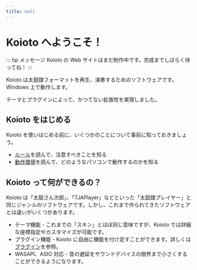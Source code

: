 ```yaml
---
title: null
---
```


# Koioto へようこそ！

::: tip メッセージ
Koioto の Web サイトはまだ制作中です。完成までしばらく待ってね！
:::

Koioto は太鼓譜フォーマットを再生、演奏するためのソフトウェアです。Windows 上で動作します。

テーマとプラグインによって、かつてない拡張性を実現しました。

## Koioto をはじめる

Koioto を使いはじめる前に、いくつかのことについて事前に知っておきましょう。

- [ルール](/rule/)を読んで、注意すべきことを知る
- [動作環境](/env/)を読んで、どのようなパソコンで動作するのかを知る
<!-- - [譜面制作](/chart-making/)を読んで、どのように譜面を制作するのかを知る -->

## Koioto って何ができるの？

Koioto は「太鼓さん次郎」、「TJAPlayer」などといった「太鼓譜プレイヤー」と同じジャンルのソフトウェアです。しかし、これまで作られてきたソフトウェアとは違いがいくつかあります。

- テーマ機能 - これまでの「スキン」とほぼ同じ意味ですが、Koioto では詳細な座標指定やカスタマイズが可能です。
- プラグイン機能 - Koioto に自由に機能を付け足すことができます。詳しくは[プラグイン](/plugin/)を参照。
- WASAPI、ASIO 対応 - 音の遅延をサウンドデバイスの限界まで小さくすることができるようになります。
